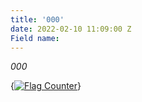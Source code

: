 ```yaml
---
title: '000'
date: 2022-02-10 11:09:00 Z
Field name: 
---
```


*000*

{<a href="https://info.flagcounter.com/uR0v"><img src="https://s01.flagcounter.com/count2/uR0v/bg_738C80/txt_000000/border_CCCCCC/columns_2/maxflags_5/viewers_visitors/labels_0/pageviews_1/flags_0/percent_1/" alt="Flag Counter" border="0"></a>}